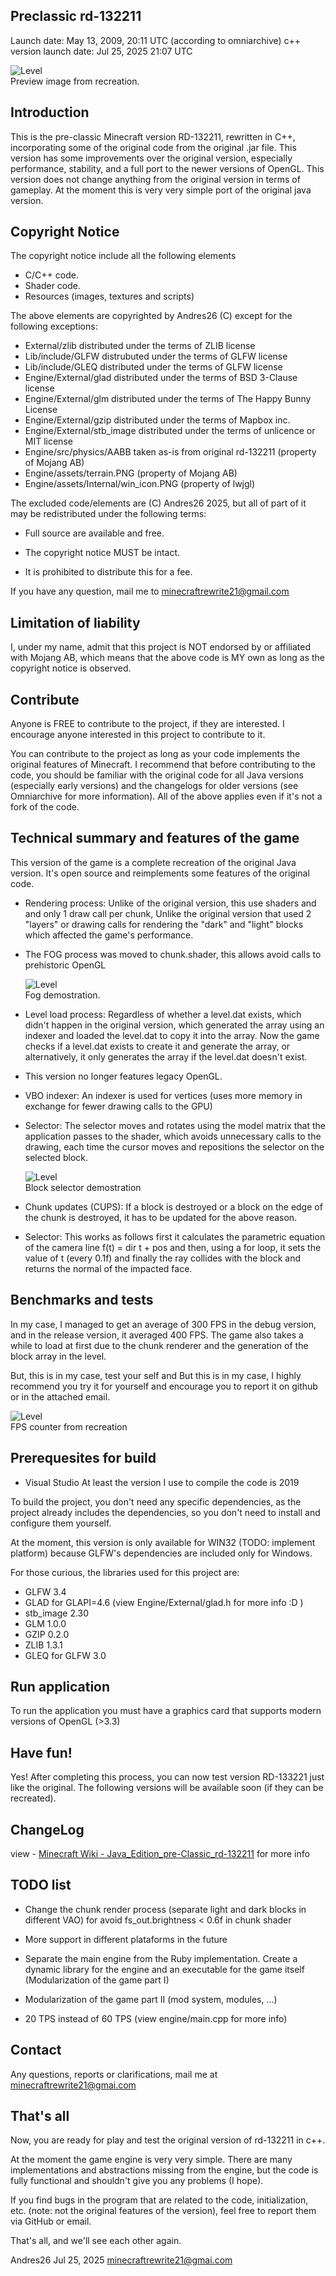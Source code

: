 
## Preclassic rd-132211

Launch date: May 13, 2009, 20:11 UTC (according to omniarchive)
c++ version launch date: Jul 25, 2025 21:07 UTC

![Level](./.assets/preview.jpg)<br>
Preview image from recreation.

## Introduction

This is the pre-classic Minecraft version RD-132211, rewritten in C++, incorporating 
some of the original code from the original .jar file. This version has some 
improvements over the original version, especially performance, stability, and a 
full port to the newer versions of OpenGL. This version does not change anything 
from the original version in terms of gameplay. At the moment this is very very simple
port of the original java version.

## Copyright Notice

The copyright notice include all the following elements

- C/C++ code.
- Shader code.
- Resources (images, textures and scripts)

The above elements are copyrighted by Andres26 (C) except for the following exceptions:

- External/zlib distributed under the terms of ZLIB license
- Lib/include/GLFW distrubuted under the terms of GLFW license
- Lib/include/GLEQ distributed under the terms of GLFW license
- Engine/External/glad distributed under the terms of BSD 3-Clause license
- Engine/External/glm distributed under the terms of The Happy Bunny License
- Engine/External/gzip distributed under the terms of Mapbox inc.
- Engine/External/stb_image distributed under the terms of unlicence or MIT license
- Engine/src/physics/AABB taken as-is from original rd-132211 (property of Mojang AB)
- Engine/assets/terrain.PNG (property of Mojang AB)
- Engine/assets/Internal/win_icon.PNG (property of lwjgl)

The excluded code/elements are (C) Andres26 2025, but all of part of it may be
redistributed under the following terms:

- Full source are available and free.

- The copyright notice MUST be intact.

- It is prohibited to distribute this for a fee.

If you have any question, mail me to minecraftrewrite21@gmail.com

## Limitation of liability

I, under my name, admit that this project is NOT endorsed by or affiliated with 
Mojang AB, which means that the above code is MY own as long as the copyright 
notice is observed.

## Contribute

Anyone is FREE to contribute to the project, if they are interested. I encourage 
anyone interested in this project to contribute to it.

You can contribute to the project as long as your code implements the original 
features of Minecraft. I recommend that before contributing to the code, you 
should be familiar with the original code for all Java versions (especially early versions) 
and the changelogs for older versions (see Omniarchive for more information). 
All of the above applies even if it's not a fork of the code.

## Technical summary and features of the game

This version of the game is a complete recreation of the original Java 
version. It's open source and reimplements some features of the original code.

- Rendering process: Unlike of the original version, this use shaders and 
  and only 1 draw call per chunk, Unlike the original version that used 2 "layers" 
  or drawing calls for rendering the "dark" and "light" blocks which affected the game's 
  performance.
  
- The FOG process was moved to chunk.shader, this allows avoid calls to prehistoric OpenGL

  ![Level](./.assets/fog.jpg)<br>
  Fog demostration.

- Level load process: Regardless of whether a level.dat exists, which didn't 
  happen in the original version, which generated the array using an indexer 
  and loaded the level.dat to copy it into the array. Now the game checks if 
  a level.dat exists to create it and generate the array, or alternatively, it 
  only generates the array if the level.dat doesn't exist.

- This version no longer features legacy OpenGL.

- VBO indexer: An indexer is used for vertices (uses more memory in exchange for 
  fewer drawing calls to the GPU)
  
- Selector: The selector moves and rotates using the model matrix that the application 
  passes to the shader, which avoids unnecessary calls to the drawing, each time the 
  cursor moves and repositions the selector on the selected block.
  
  ![Level](./.assets/selector.jpg)<br>
  Block selector demostration
  
- Chunk updates (CUPS): If a block is destroyed or a block on the edge of the chunk is 
  destroyed, it has to be updated for the above reason.
  
- Selector: This works as follows first it calculates the parametric equation of the camera 
  line f(t) = dir t + pos and then, using a for loop, it sets the value of t 
  (every 0.1f) and finally the ray collides with the block and returns the normal 
  of the impacted face.

## Benchmarks and tests

In my case, I managed to get an average of 300 FPS in the debug version, and in 
the release version, it averaged 400 FPS. The game also takes a while to load at 
first due to the chunk renderer and the generation of the block array in the level.

But, this is in my case, test your self and But this is in my case, I highly recommend 
you try it for yourself and encourage you to report it on github or in the attached email.

![Level](./.assets/benchmark.jpg)<br>
FPS counter from recreation

## Prerequesites for build

- Visual Studio At least the version I use to compile the code is 2019

To build the project, you don't need any specific dependencies, as the project 
already includes the dependencies, so you don't need to install and configure 
them yourself.

At the moment, this version is only available for WIN32 (TODO: implement platform) because 
GLFW's dependencies are included only for Windows.

For those curious, the libraries used for this project are:

- GLFW 3.4
- GLAD for GLAPI=4.6 (view Engine/External/glad.h for more info :D )
- stb_image 2.30
- GLM 1.0.0
- GZIP 0.2.0
- ZLIB 1.3.1
- GLEQ for GLFW 3.0

## Run application

To run the application you must have a graphics card that supports modern versions of OpenGL (>3.3)

## Have fun!

Yes! After completing this process, you can now test version RD-133221 just like the 
original. The following versions will be available soon (if they can be recreated).

## ChangeLog

view - [Minecraft Wiki - Java_Edition_pre-Classic_rd-132211](https://minecraft.gamepedia.com/Java_Edition_pre-Classic_rd-132211) for more info

## TODO list

- Change the chunk render process (separate light and dark blocks in different VAO) for avoid
  fs_out.brightness < 0.6f in chunk shader
 
- More support in different plataforms in the future

- Separate the main engine from the Ruby implementation. Create a dynamic library for the 
  engine and an executable for the game itself (Modularization of the game part I)
  
- Modularization of the game part II (mod system, modules, ...)

- 20 TPS instead of 60 TPS (view engine/main.cpp for more info)

## Contact

Any questions, reports or clarifications, mail me at minecraftrewrite21@gmai.com

## That's all 

Now, you are ready for play and test the original version of rd-132211 in c++.

At the moment the game engine is very very simple. There are many implementations and 
abstractions missing from the engine, but the code is fully functional and shouldn't 
give you any problems (I hope).

If you find bugs in the program that are related to the code, initialization, 
etc. (note: not the original features of the version), feel free to report them via GitHub 
or email.

That's all, and we'll see each other again.

Andres26
Jul 25, 2025
minecraftrewrite21@gmai.com
